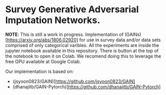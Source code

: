 # Survey Generative Adversarial Imputation Networks.
**NOTE**: This is still a work in progress.
Implementation of (GAINs)[https://arxiv.org/abs/1806.02920] for use in survey data and/or
data sets comprised of only categorical varibles. All the experiments are inside the jupyter notebook
available in this repository. There is button at the top of the notebook to open it on Colab. We 
recomend doing this to leverage the free GPU available at Google Colab.

Our implementation is based on:
- (jsyoon0823/GAIN)[https://github.com/jsyoon0823/GAIN]
- (dhanajitb/GAIN-Pytorch)[https://github.com/dhanajitb/GAIN-Pytorch]